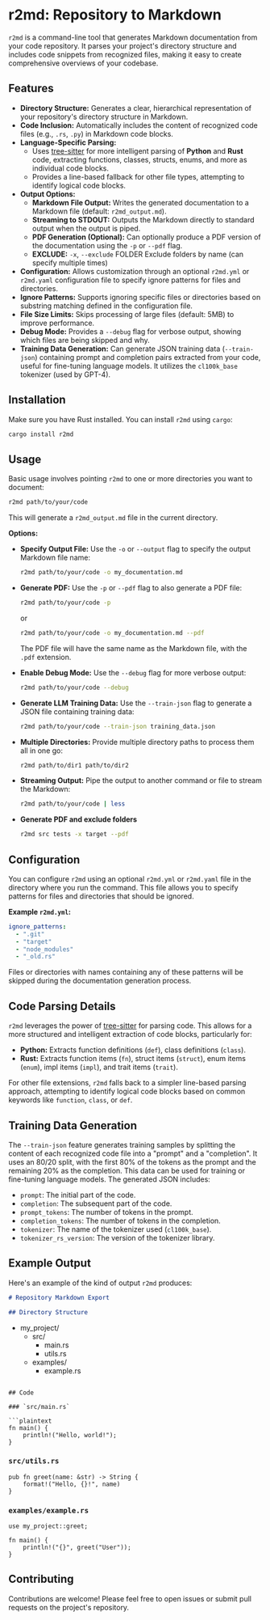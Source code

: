 # r2md: Repository to Markdown

`r2md` is a command-line tool that generates Markdown documentation from your code repository. It parses your project's directory structure and includes code snippets from recognized files, making it easy to create comprehensive overviews of your codebase.

## Features

*   **Directory Structure:** Generates a clear, hierarchical representation of your repository's directory structure in Markdown.
*   **Code Inclusion:** Automatically includes the content of recognized code files (e.g., `.rs`, `.py`) in Markdown code blocks.
*   **Language-Specific Parsing:**
    *   Uses [tree-sitter](https://tree-sitter.github.io/) for more intelligent parsing of **Python** and **Rust** code, extracting functions, classes, structs, enums, and more as individual code blocks.
    *   Provides a line-based fallback for other file types, attempting to identify logical code blocks.
*   **Output Options:**
    *   **Markdown File Output:** Writes the generated documentation to a Markdown file (default: `r2md_output.md`).
    *   **Streaming to STDOUT:**  Outputs the Markdown directly to standard output when the output is piped.
    *   **PDF Generation (Optional):**  Can optionally produce a PDF version of the documentation using the `-p` or `--pdf` flag.
    *   **EXCLUDE:** `-x`, `--exclude` FOLDER	Exclude folders by name (can specify multiple times)
*   **Configuration:** Allows customization through an optional `r2md.yml` or `r2md.yaml` configuration file to specify ignore patterns for files and directories.
*   **Ignore Patterns:** Supports ignoring specific files or directories based on substring matching defined in the configuration file.
*   **File Size Limits:** Skips processing of large files (default: 5MB) to improve performance.
*   **Debug Mode:** Provides a `--debug` flag for verbose output, showing which files are being skipped and why.
*   **Training Data Generation:**  Can generate JSON training data (`--train-json`) containing prompt and completion pairs extracted from your code, useful for fine-tuning language models. It utilizes the `cl100k_base` tokenizer (used by GPT-4).

## Installation

Make sure you have Rust installed. You can install `r2md` using `cargo`:

```bash
cargo install r2md
```

## Usage

Basic usage involves pointing `r2md` to one or more directories you want to document:

```bash
r2md path/to/your/code
```

This will generate a `r2md_output.md` file in the current directory.

**Options:**

*   **Specify Output File:** Use the `-o` or `--output` flag to specify the output Markdown file name:

    ```bash
    r2md path/to/your/code -o my_documentation.md
    ```

*   **Generate PDF:** Use the `-p` or `--pdf` flag to also generate a PDF file:

    ```bash
    r2md path/to/your/code -p
    ```
    or
    ```bash
    r2md path/to/your/code -o my_documentation.md --pdf
    ```
    The PDF file will have the same name as the Markdown file, with the `.pdf` extension.

*   **Enable Debug Mode:** Use the `--debug` flag for more verbose output:

    ```bash
    r2md path/to/your/code --debug
    ```

*   **Generate LLM Training Data:** Use the `--train-json` flag to generate a JSON file containing training data:

    ```bash
    r2md path/to/your/code --train-json training_data.json
    ```

*   **Multiple Directories:** Provide multiple directory paths to process them all in one go:

    ```bash
    r2md path/to/dir1 path/to/dir2
    ```

*   **Streaming Output:** Pipe the output to another command or file to stream the Markdown:

    ```bash
    r2md path/to/your/code | less
    ```

*  **Generate PDF and exclude folders**
    ```bash
    r2md src tests -x target --pdf
    ```

## Configuration

You can configure `r2md` using an optional `r2md.yml` or `r2md.yaml` file in the directory where you run the command. This file allows you to specify patterns for files and directories that should be ignored.

**Example `r2md.yml`:**

```yaml
ignore_patterns:
  - ".git"
  - "target"
  - "node_modules"
  - "_old.rs"
```

Files or directories with names containing any of these patterns will be skipped during the documentation generation process.

## Code Parsing Details

`r2md` leverages the power of [tree-sitter](https://tree-sitter.github.io/) for parsing code. This allows for a more structured and intelligent extraction of code blocks, particularly for:

*   **Python:** Extracts function definitions (`def`), class definitions (`class`).
*   **Rust:** Extracts function items (`fn`), struct items (`struct`), enum items (`enum`), impl items (`impl`), and trait items (`trait`).

For other file extensions, `r2md` falls back to a simpler line-based parsing approach, attempting to identify logical code blocks based on common keywords like `function`, `class`, or `def`.

## Training Data Generation

The `--train-json` feature generates training samples by splitting the content of each recognized code file into a "prompt" and a "completion". It uses an 80/20 split, with the first 80% of the tokens as the prompt and the remaining 20% as the completion. This data can be used for training or fine-tuning language models. The generated JSON includes:

*   `prompt`: The initial part of the code.
*   `completion`: The subsequent part of the code.
*   `prompt_tokens`: The number of tokens in the prompt.
*   `completion_tokens`: The number of tokens in the completion.
*   `tokenizer`: The name of the tokenizer used (`cl100k_base`).
*   `tokenizer_rs_version`: The version of the tokenizer library.

## Example Output

Here's an example of the kind of output `r2md` produces:

```markdown
# Repository Markdown Export

## Directory Structure

```
- my_project/
  - src/
    - main.rs
    - utils.rs
  - examples/
    - example.rs
```

## Code

### `src/main.rs`

```plaintext
fn main() {
    println!("Hello, world!");
}
```

### `src/utils.rs`

```plaintext
pub fn greet(name: &str) -> String {
    format!("Hello, {}!", name)
}
```

### `examples/example.rs`

```plaintext
use my_project::greet;

fn main() {
    println!("{}", greet("User"));
}
```

## Contributing

Contributions are welcome! Please feel free to open issues or submit pull requests on the project's repository.